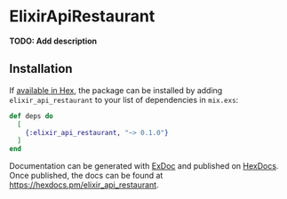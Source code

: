 # ElixirApiRestaurant

**TODO: Add description**

## Installation

If [available in Hex](https://hex.pm/docs/publish), the package can be installed
by adding `elixir_api_restaurant` to your list of dependencies in `mix.exs`:

```elixir
def deps do
  [
    {:elixir_api_restaurant, "~> 0.1.0"}
  ]
end
```

Documentation can be generated with [ExDoc](https://github.com/elixir-lang/ex_doc)
and published on [HexDocs](https://hexdocs.pm). Once published, the docs can
be found at <https://hexdocs.pm/elixir_api_restaurant>.

